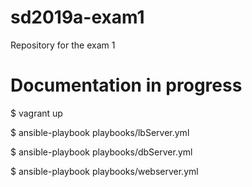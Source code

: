 # sd2019a-exam1
Repository for the exam 1
# Documentation in progress
$ vagrant up

$ ansible-playbook playbooks/lbServer.yml

$ ansible-playbook playbooks/dbServer.yml

$ ansible-playbook playbooks/webserver.yml
